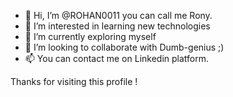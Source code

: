 - 👋 Hi, I’m @ROHAN0011 you can call me Rony.
- 👀 I’m interested in learning new technologies
- 🌱 I’m currently exploring myself
- 💞️ I’m looking to collaborate with Dumb-genius ;)
- 📫 You can contact me on Linkedin platform.

Thanks for visiting this profile !

<!---
ROHAN0011/ROHAN0011 is a ✨ special ✨ repository because its `README.md` (this file) appears on your GitHub profile.
You can click the Preview link to take a look at your changes.
--->
